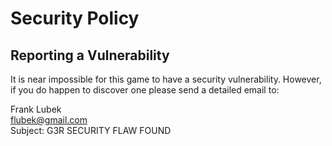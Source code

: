 # Security Policy

## Reporting a Vulnerability

It is near impossible for this game to have a security vulnerability. However, if you do happen to discover one please send a detailed email to:    

Frank Lubek  
flubek@gmail.com  
Subject: G3R SECURITY FLAW FOUND
